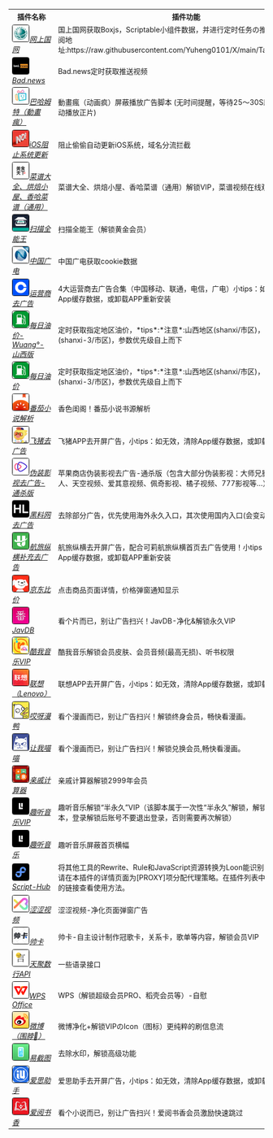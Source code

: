 <table>
    <tr> <th> 插件名称 </th> <th> 插件功能 </th> </tr >
    <tr>
		<tr ><td ><img src="https://raw.githubusercontent.com/W126-L/Tool/main/IconSet/108px/Guoshangguowang.png" alt="$alt" width="32" height="32" style="border: 1px solid #000;border-radius: 10%;" loading="lazy"><a href="https://raw.githubusercontent.com/W126-L/Tool/master/Plugin/95598.plugin"><em>网上国网</em></a></td><td>国上国网获取Boxjs，Scriptable小组件数据，并进行定时任务の推送。BoxJs订阅地址:https://raw.githubusercontent.com/Yuheng0101/X/main/Tasks/boxjs.json</td></tr><tr ><td ><img src="https://raw.githubusercontent.com/W126-L/Tool/main/IconSet/108px/Bad_news.png" alt="$alt" width="32" height="32" style="border: 1px solid #000;border-radius: 10%;" loading="lazy"><a href="https://raw.githubusercontent.com/W126-L/Tool/master/Plugin/Bad_news.plugin"><em>Bad.news</em></a></td><td>Bad.news定时获取推送视频</td></tr><tr ><td ><img src="https://raw.githubusercontent.com/W126-L/Tool/main/IconSet/108px/Bahamut.png" alt="$alt" width="32" height="32" style="border: 1px solid #000;border-radius: 10%;" loading="lazy"><a href="https://raw.githubusercontent.com/W126-L/Tool/master/Plugin/Bahamut.plugin"><em>巴哈姆特（動畫瘋）</em></a></td><td>動畫瘋（动画疯）屏蔽播放广告脚本 (无时间提醒，等待25～30S即可，黑屏完自动播放正片)</td></tr><tr ><td ><img src="https://raw.githubusercontent.com/W126-L/Tool/main/IconSet/108px/NoUpdate.png" alt="$alt" width="32" height="32" style="border: 1px solid #000;border-radius: 10%;" loading="lazy"><a href="https://raw.githubusercontent.com/W126-L/Tool/master/Plugin/BlockiOSUpdate.plugin"><em>iOS阻止系统更新</em></a></td><td>阻止偷偷自动更新iOS系统，域名分流拦截</td></tr><tr ><td ><img src="https://raw.githubusercontent.com/W126-L/Tool/main/IconSet/108px/CaiPu.png" alt="$alt" width="32" height="32" style="border: 1px solid #000;border-radius: 10%;" loading="lazy"><a href="https://raw.githubusercontent.com/W126-L/Tool/master/Plugin/CaiPu-3.plugin"><em>菜谱大全、烘焙小屋、香哈菜谱（通用）</em></a></td><td>菜谱大全、烘焙小屋、香哈菜谱（通用）解锁VIP，菜谱视频在线观看</td></tr><tr ><td ><img src="https://raw.githubusercontent.com/W126-L/Tool/main/IconSet/108px/CamScanner.png" alt="$alt" width="32" height="32" style="border: 1px solid #000;border-radius: 10%;" loading="lazy"><a href="https://raw.githubusercontent.com/W126-L/Tool/master/Plugin/CamScanner.plugin"><em>扫描全能王</em></a></td><td>扫描全能王（解锁黄金会员）</td></tr><tr ><td ><img src="https://raw.githubusercontent.com/W126-L/Tool/main/IconSet/108px/China-Broadnet.png" alt="$alt" width="32" height="32" style="border: 1px solid #000;border-radius: 10%;" loading="lazy"><a href="https://raw.githubusercontent.com/W126-L/Tool/master/Plugin/China-Broadnet.plugin"><em>中国广电</em></a></td><td>中国广电获取cookie数据</td></tr><tr ><td ><img src="https://raw.githubusercontent.com/W126-L/Tool/main/IconSet/108px/China-Operator.png" alt="$alt" width="32" height="32" style="border: 1px solid #000;border-radius: 10%;" loading="lazy"><a href="https://raw.githubusercontent.com/W126-L/Tool/master/Plugin/China-Operator.plugin"><em>运营商去广告</em></a></td><td>4大运营商去广告合集（中国移动、联通，电信，广电）小tips：如无效，清除App缓存数据，或卸载APP重新安装</td></tr><tr ><td ><img src="https://raw.githubusercontent.com/W126-L/Tool/main/IconSet/108px/Youjia.png" alt="$alt" width="32" height="32" style="border: 1px solid #000;border-radius: 10%;" loading="lazy"><a href="https://raw.githubusercontent.com/W126-L/Tool/master/Plugin/Daily-oil-Wuang.plugin"><em>每日油价-Wuang°-山西版</em></a></td><td>定时获取指定地区油价，*tips*:*注意*:山西地区(shanxi/市区)，陕西地区(shanxi-3/市区)，参数优先级自上而下</td></tr><tr ><td ><img src="https://raw.githubusercontent.com/W126-L/Tool/main/IconSet/108px/Youjia.png" alt="$alt" width="32" height="32" style="border: 1px solid #000;border-radius: 10%;" loading="lazy"><a href="https://raw.githubusercontent.com/W126-L/Tool/master/Plugin/Daily-oil.plugin"><em>每日油价</em></a></td><td>定时获取指定地区油价，*tips*:*注意*:山西地区(shanxi/市区)，陕西地区(shanxi-3/市区)，参数优先级自上而下</td></tr><tr ><td ><img src="https://raw.githubusercontent.com/W126-L/Tool/main/IconSet/108px/FanQie.png" alt="$alt" width="32" height="32" style="border: 1px solid #000;border-radius: 10%;" loading="lazy"><a href="https://raw.githubusercontent.com/W126-L/Tool/master/Plugin/FanQie.plugin"><em>番茄小说解析</em></a></td><td>香色闺阁！番茄小说书源解析</td></tr><tr ><td ><img src="https://raw.githubusercontent.com/W126-L/Tool/main/IconSet/108px/Feizhu.png" alt="$alt" width="32" height="32" style="border: 1px solid #000;border-radius: 10%;" loading="lazy"><a href="https://raw.githubusercontent.com/W126-L/Tool/master/Plugin/Feizhu.plugin"><em>飞猪去广告</em></a></td><td>飞猪APP去开屏广告，小tips：如无效，清除App缓存数据，或卸载APP重新安装</td></tr><tr ><td ><img src="https://raw.githubusercontent.com/W126-L/Tool/main/IconSet/108px/FreeVideo.png" alt="$alt" width="32" height="32" style="border: 1px solid #000;border-radius: 10%;" loading="lazy"><a href="https://raw.githubusercontent.com/W126-L/Tool/master/Plugin/FreeVideo-NoAds.plugin"><em>伪装影视去广告-通杀版</em></a></td><td>苹果商店伪装影视去广告-通杀版（包含大部分伪装影视：大师兄影视、追剧达人、天空视频、爱其意视频、佩奇影视、橘子视频、777影视等…）</td></tr><tr ><td ><img src="https://raw.githubusercontent.com/W126-L/Tool/main/IconSet/108px/Heiliaowang.png" alt="$alt" width="32" height="32" style="border: 1px solid #000;border-radius: 10%;" loading="lazy"><a href="https://raw.githubusercontent.com/W126-L/Tool/master/Plugin/HLW.plugin"><em>黑料网去广告</em></a></td><td>去除部分广告，优先使用海外永久入口，其次使用国内入口(会变动)，走代理</td></tr><tr ><td ><img src="https://raw.githubusercontent.com/W126-L/Tool/main/IconSet/108px/Hanglvzongheng.png" alt="$alt" width="32" height="32" style="border: 1px solid #000;border-radius: 10%;" loading="lazy"><a href="https://raw.githubusercontent.com/W126-L/Tool/master/Plugin/Hanglvzongheng.plugin"><em>航旅纵横补充去广告</em></a></td><td>航旅纵横去开屏广告，配合可莉航旅纵横首页去广告使用！小tips：如无效，清除App缓存数据，或卸载APP重新安装</td></tr><tr ><td ><img src="https://raw.githubusercontent.com/W126-L/Tool/main/IconSet/108px/JD.png" alt="$alt" width="32" height="32" style="border: 1px solid #000;border-radius: 10%;" loading="lazy"><a href="https://raw.githubusercontent.com/W126-L/Tool/master/Plugin/JD_price.plugin"><em>京东比价</em></a></td><td>点击商品页面详情，价格弹窗通知显示</td></tr><tr ><td ><img src="https://raw.githubusercontent.com/W126-L/Tool/main/IconSet/108px/JavDB.png" alt="$alt" width="32" height="32" style="border: 1px solid #000;border-radius: 10%;" loading="lazy"><a href="https://raw.githubusercontent.com/W126-L/Tool/master/Plugin/JavDB.plugin"><em>JavDB</em></a></td><td>看个片而已，别让广告扫兴！JavDB-净化&解锁永久VIP</td></tr><tr ><td ><img src="https://raw.githubusercontent.com/W126-L/Tool/main/IconSet/108px/KuwoMusic-Pro.png" alt="$alt" width="32" height="32" style="border: 1px solid #000;border-radius: 10%;" loading="lazy"><a href="https://raw.githubusercontent.com/W126-L/Tool/master/Plugin/KuwoMusic-VIP.plugin"><em>酷我音乐VIP</em></a></td><td>酷我音乐解锁会员皮肤、会员音频(最高无损)、听书权限</td></tr><tr ><td ><img src="https://raw.githubusercontent.com/W126-L/Tool/main/IconSet/108px/Lenovo.png" alt="$alt" width="32" height="32" style="border: 1px solid #000;border-radius: 10%;" loading="lazy"><a href="https://raw.githubusercontent.com/W126-L/Tool/master/Plugin/Lenovo.plugin"><em>联想（Lenovo）</em></a></td><td>联想APP去开屏广告，小tips：如无效，清除App缓存数据，或卸载APP重新安装</td></tr><tr ><td ><img src="https://raw.githubusercontent.com/W126-L/Tool/main/IconSet/108px/ManYa.png" alt="$alt" width="32" height="32" style="border: 1px solid #000;border-radius: 10%;" loading="lazy"><a href="https://raw.githubusercontent.com/W126-L/Tool/master/Plugin/ManYa.plugin"><em>哎呀漫鸭</em></a></td><td>看个漫画而已，别让广告扫兴！解锁终身会员，畅快看漫画。</td></tr><tr ><td ><img src="https://raw.githubusercontent.com/W126-L/Tool/main/IconSet/108px/Miaomiao.png" alt="$alt" width="32" height="32" style="border: 1px solid #000;border-radius: 10%;" loading="lazy"><a href="https://raw.githubusercontent.com/W126-L/Tool/master/Plugin/Miaomiao.plugin"><em>让我喵喵</em></a></td><td>看个漫画而已，别让广告扫兴！解锁兑换会员,畅快看漫画。</td></tr><tr ><td ><img src="https://raw.githubusercontent.com/W126-L/Tool/main/IconSet/108px/Qinqijisuanqi.png" alt="$alt" width="32" height="32" style="border: 1px solid #000;border-radius: 10%;" loading="lazy"><a href="https://raw.githubusercontent.com/W126-L/Tool/master/Plugin/Qqjsq.plugin"><em>亲戚计算器</em></a></td><td>亲戚计算器解锁2999年会员</td></tr><tr ><td ><img src="https://raw.githubusercontent.com/W126-L/Tool/main/IconSet/108px/QutingMusic.png" alt="$alt" width="32" height="32" style="border: 1px solid #000;border-radius: 10%;" loading="lazy"><a href="https://raw.githubusercontent.com/W126-L/Tool/master/Plugin/QutingMusic-VIP.plugin"><em>趣听音乐VIP</em></a></td><td>趣听音乐解锁“半永久”VIP（该脚本属于一次性“半永久”解锁，解锁完即可关闭脚本，登录解锁后账号不要退出登录，否则需要再次解锁）</td></tr><tr ><td ><img src="https://raw.githubusercontent.com/W126-L/Tool/main/IconSet/108px/QutingMusic.png" alt="$alt" width="32" height="32" style="border: 1px solid #000;border-radius: 10%;" loading="lazy"><a href="https://raw.githubusercontent.com/W126-L/Tool/master/Plugin/QutingMusic.plugin"><em>趣听音乐</em></a></td><td>趣听音乐屏蔽首页横幅</td></tr><tr ><td ><img src="https://raw.githubusercontent.com/luestr/IconResource/main/Other_icon/120px/Script-Hub.png" alt="$alt" width="32" height="32" style="border: 1px solid #000;border-radius: 10%;" loading="lazy"><a href="https://script.hub/"><em>Script-Hub</em></a></td><td>将其他工具的Rewrite、Rule和JavaScript资源转换为Loon能识别的格式，使用前请在本插件的详情页面为[PROXY]项分配代理策略。在插件列表中点击此插件上的链接查看使用方法。</td></tr><tr ><td ><img src="https://raw.githubusercontent.com/W126-L/Tool/main/IconSet/108px/SeseVideo.png" alt="$alt" width="32" height="32" style="border: 1px solid #000;border-radius: 10%;" loading="lazy"><a href="https://raw.githubusercontent.com/W126-L/Tool/master/Plugin/SeseVideo.plugin"><em>涩涩视频</em></a></td><td>涩涩视频-净化页面弹窗广告</td></tr><tr ><td ><img src="https://raw.githubusercontent.com/W126-L/Tool/main/IconSet/108px/ShuaiKa.png" alt="$alt" width="32" height="32" style="border: 1px solid #000;border-radius: 10%;" loading="lazy"><a href="https://raw.githubusercontent.com/W126-L/Tool/master/Plugin/ShuaiKa.plugin"><em>帅卡</em></a></td><td>帅卡-自主设计制作冠歌卡，关系卡，歌单等内容，解锁会员VIP</td></tr><tr ><td ><img src="https://raw.githubusercontent.com/W126-L/Tool/main/IconSet/108px/Yan.png" alt="$alt" width="32" height="32" style="border: 1px solid #000;border-radius: 10%;" loading="lazy"><a href="https://raw.githubusercontent.com/W126-L/Tool/master/Plugin/TianApi.plugin"><em>天聚数行API</em></a></td><td>一些语录接口</td></tr><tr ><td ><img src="https://raw.githubusercontent.com/W126-L/Tool/main/IconSet/108px/WPS.png" alt="$alt" width="32" height="32" style="border: 1px solid #000;border-radius: 10%;" loading="lazy"><a href="https://raw.githubusercontent.com/W126-L/Tool/master/Plugin/WPS.plugin"><em>WPS Office</em></a></td><td>WPS（解锁超级会员PRO、稻壳会员等）-自慰</td></tr><tr ><td ><img src="https://raw.githubusercontent.com/W126-L/Tool/main/IconSet/108px/Weibo.png" alt="$alt" width="32" height="32" style="border: 1px solid #000;border-radius: 10%;" loading="lazy"><a href="https://raw.githubusercontent.com/W126-L/Tool/master/Plugin/WeiBoVIP.plugin"><em>微博（围脖🧣）</em></a></td><td>微博净化+解锁VIPのIcon（图标）更纯粹的刷信息流</td></tr><tr ><td ><img src="https://raw.githubusercontent.com/W126-L/Tool/main/IconSet/108px/Yijietu.png" alt="$alt" width="32" height="32" style="border: 1px solid #000;border-radius: 10%;" loading="lazy"><a href="https://raw.githubusercontent.com/W126-L/Tool/master/Plugin/YiJieTu.plugin"><em>易截图</em></a></td><td>去除水印，解锁高级功能</td></tr><tr ><td ><img src="https://raw.githubusercontent.com/W126-L/Tool/main/IconSet/108px/i4.png" alt="$alt" width="32" height="32" style="border: 1px solid #000;border-radius: 10%;" loading="lazy"><a href="https://raw.githubusercontent.com/W126-L/Tool/master/Plugin/i4.plugin"><em>爱思助手</em></a></td><td>爱思助手去开屏广告，小tips：如无效，清除App缓存数据，或卸载APP重新安装</td></tr><tr ><td ><img src="https://raw.githubusercontent.com/W126-L/Tool/main/IconSet/108px/iFreeTime-Fang.png" alt="$alt" width="32" height="32" style="border: 1px solid #000;border-radius: 10%;" loading="lazy"><a href="https://raw.githubusercontent.com/W126-L/Tool/master/Plugin/iFreeTime.plugin"><em>爱阅书香</em></a></td><td>看个小说而已，别让广告扫兴！爱阅书香会员激励快速跳过</td></tr>
    </tr>
    </table>